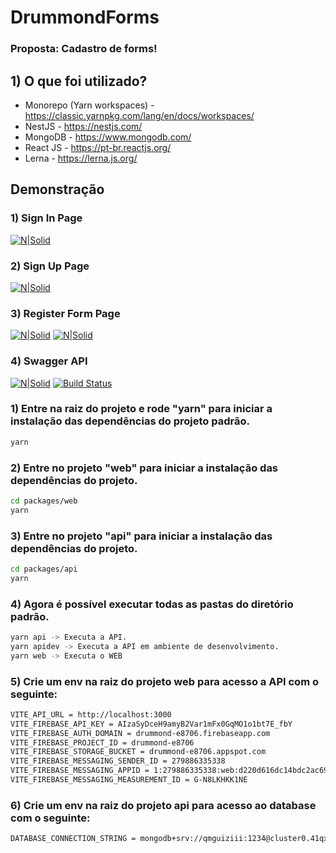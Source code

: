# DrummondForms

### Proposta: Cadastro de forms!

## 1) O que foi utilizado?

- Monorepo (Yarn workspaces) - https://classic.yarnpkg.com/lang/en/docs/workspaces/
- NestJS - https://nestjs.com/
- MongoDB - https://www.mongodb.com/
- React JS - https://pt-br.reactjs.org/
- Lerna - https://lerna.js.org/

## Demonstração

### 1) Sign In Page

[![N|Solid](https://i.imgur.com/sI615as.jpg)](https://nodesource.com/products/nsolid)

### 2) Sign Up Page

[![N|Solid](https://i.imgur.com/tRIRJcH.jpg)](https://nodesource.com/products/nsolid)

### 3) Register Form Page

[![N|Solid](https://i.imgur.com/8D9wCmQ.jpg)](https://nodesource.com/products/nsolid)
[![N|Solid](https://i.imgur.com/ldzoRRc.jpg)](https://nodesource.com/products/nsolid)

### 4) Swagger API

[![N|Solid](https://i.imgur.com/XlObMPA.jpg)](https://nodesource.com/products/nsolid)
[![Build Status](https://travis-ci.org/joemccann/dillinger.svg?branch=master)](https://travis-ci.org/joemccann/dillinger)

### 1) Entre na raiz do projeto e rode "yarn" para iniciar a instalação das dependências do projeto padrão.

```sh
yarn
```

### 2) Entre no projeto "web" para iniciar a instalação das dependências do projeto.

```sh
cd packages/web
yarn
```

### 3) Entre no projeto "api" para iniciar a instalação das dependências do projeto.

```sh
cd packages/api
yarn
```

### 4) Agora é possível executar todas as pastas do diretório padrão.

```sh
yarn api -> Executa a API.
yarn apidev -> Executa a API em ambiente de desenvolvimento.
yarn web -> Executa o WEB
```

### 5) Crie um env na raiz do projeto web para acesso a API com o seguinte:

```sh
VITE_API_URL = http://localhost:3000
VITE_FIREBASE_API_KEY = AIzaSyDceH9amyB2Var1mFx0GqMO1o1bt7E_fbY
VITE_FIREBASE_AUTH_DOMAIN = drummond-e8706.firebaseapp.com
VITE_FIREBASE_PROJECT_ID = drummond-e8706
VITE_FIREBASE_STORAGE_BUCKET = drummond-e8706.appspot.com
VITE_FIREBASE_MESSAGING_SENDER_ID = 279886335338
VITE_FIREBASE_MESSAGING_APPID = 1:279886335338:web:d220d616dc14bdc2ac6913
VITE_FIREBASE_MESSAGING_MEASUREMENT_ID = G-N8LKHKK1NE
```

### 6) Crie um env na raiz do projeto api para acesso ao database com o seguinte:

```sh
DATABASE_CONNECTION_STRING = mongodb+srv://qmguiziii:1234@cluster0.41qxb82.mongodb.net/test
```
